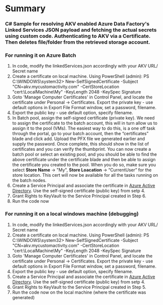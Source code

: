 # Summary
### C# Sample for resolving AKV enabled Azure Data Factory's Linked Services JSON payload and fetching the actual secrets using custom code. Authenticating to AKV via a Certificate. Then deletes file/folder from the retrieved storage account.

### For running it on Azure Batch
1. In code, modify the linkedServices.json accordingly with your AKV URL/ Secret name
2. Create a certificate on local machine. Using PowerShell (admin): 
PS C:\WINDOWS\system32> New-SelfSignedCertificate -Subject "CN=akv.mycustomactivity.com" -CertStoreLocation "cert:\LocalMachine\My" -KeyLength 2048 -KeySpec Signature
3. Goto 'Manage Computer Certificates' in Control Panel, and locate the certificate under Personal -> Certificates. Export the private key -  use default options in Export File Format window, set a password, filename.
4. Export the public key - use default option, specify filename.
5. In Batch pool, assign the self-signed certificate (private key). We need to assign the certificate to the batch account, this will in turn allow us to assign it to the pool (VMs). The easiest way to do this, is a one off task through the portal, go to your batch account, then the “certificates” blade and click add. Upload the PFX file we generated earlier and supply the password. Once complete, this should show in the list of certificates and you can verify the thumbprint.
You can now create a batch pool or select an existing pool, and you should be able to find the above certificate under the certificate blade and then be able to assign the certificate you created to the pool. When you do so, make sure you select **Store Name** -> "My", **Store Loacation** -> “CurrentUser” for the store location. This cert will now be available for all the tasks running on the batch nodes.
6. Create a Service Principal and associate the certificate in [Azure Active Directory](https://docs.microsoft.com/en-us/azure/azure-resource-manager/resource-group-authenticate-service-principal#create-service-principal-with-self-signed-certificate). Use the self-signed certificate (public key) from setp 4.
7. Grant Rights to KeyVault to the Service Principal created in Step 6.
8. Run the code now 

### For running it on a local windows machine (debugging)
1. In code, modify the linkedServices.json accordingly with your AKV URL/ Secret name
2. Create a certificate on local machine. Using PowerShell (admin): 
PS C:\WINDOWS\system32> New-SelfSignedCertificate -Subject "CN=akv.mycustomactivity.com" -CertStoreLocation "cert:\LocalMachine\My" -KeyLength 2048 -KeySpec Signature
3. Goto 'Manage Computer Certificates' in Control Panel, and locate the certificate under Personal -> Certificates. Export the private key -  use default options in Export File Format window, set a password, filename.
4. Export the public key - use default option, specify filename.
5. Create a Service Principal and associate the certificate in [Azure Active Directory](https://docs.microsoft.com/en-us/azure/azure-resource-manager/resource-group-authenticate-service-principal#create-service-principal-with-self-signed-certificate). Use the self-signed certificate (public key) from setp 4.
6. Grant Rights to KeyVault to the Service Principal created in Step 5.
8. Run the code now on the local machine (where the certificate was generated)
